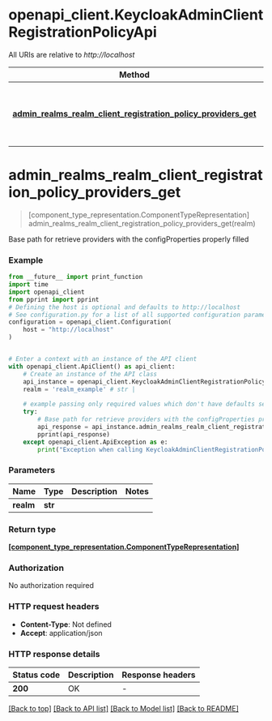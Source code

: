 # openapi_client.KeycloakAdminClientRegistrationPolicyApi

All URIs are relative to *http://localhost*

Method | HTTP request | Description
------------- | ------------- | -------------
[**admin_realms_realm_client_registration_policy_providers_get**](KeycloakAdminClientRegistrationPolicyApi.md#admin_realms_realm_client_registration_policy_providers_get) | **GET** /admin/realms/{realm}/client-registration-policy/providers | Base path for retrieve providers with the configProperties properly filled


# **admin_realms_realm_client_registration_policy_providers_get**
> [component_type_representation.ComponentTypeRepresentation] admin_realms_realm_client_registration_policy_providers_get(realm)

Base path for retrieve providers with the configProperties properly filled

### Example

```python
from __future__ import print_function
import time
import openapi_client
from pprint import pprint
# Defining the host is optional and defaults to http://localhost
# See configuration.py for a list of all supported configuration parameters.
configuration = openapi_client.Configuration(
    host = "http://localhost"
)


# Enter a context with an instance of the API client
with openapi_client.ApiClient() as api_client:
    # Create an instance of the API class
    api_instance = openapi_client.KeycloakAdminClientRegistrationPolicyApi(api_client)
    realm = 'realm_example' # str | 
    
    # example passing only required values which don't have defaults set
    try:
        # Base path for retrieve providers with the configProperties properly filled
        api_response = api_instance.admin_realms_realm_client_registration_policy_providers_get(realm)
        pprint(api_response)
    except openapi_client.ApiException as e:
        print("Exception when calling KeycloakAdminClientRegistrationPolicyApi->admin_realms_realm_client_registration_policy_providers_get: %s\n" % e)
```

### Parameters

Name | Type | Description  | Notes
------------- | ------------- | ------------- | -------------
 **realm** | **str**|  |

### Return type

[**[component_type_representation.ComponentTypeRepresentation]**](ComponentTypeRepresentation.md)

### Authorization

No authorization required

### HTTP request headers

 - **Content-Type**: Not defined
 - **Accept**: application/json

### HTTP response details
| Status code | Description | Response headers |
|-------------|-------------|------------------|
**200** | OK |  -  |

[[Back to top]](#) [[Back to API list]](../README.md#documentation-for-api-endpoints) [[Back to Model list]](../README.md#documentation-for-models) [[Back to README]](../README.md)


